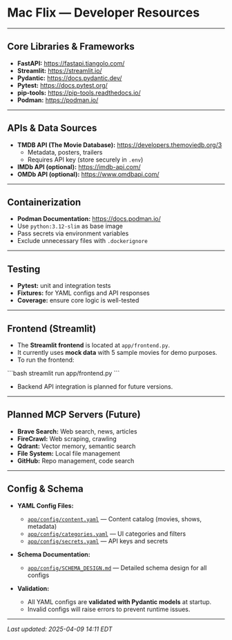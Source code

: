 # Mac Flix — Developer Resources

---

## Core Libraries & Frameworks

- **FastAPI:** https://fastapi.tiangolo.com/
- **Streamlit:** https://streamlit.io/
- **Pydantic:** https://docs.pydantic.dev/
- **Pytest:** https://docs.pytest.org/
- **pip-tools:** https://pip-tools.readthedocs.io/
- **Podman:** https://podman.io/

---

## APIs & Data Sources

- **TMDB API (The Movie Database):** https://developers.themoviedb.org/3
  - Metadata, posters, trailers
  - Requires API key (store securely in `.env`)
- **IMDb API (optional):** https://imdb-api.com/
- **OMDb API (optional):** https://www.omdbapi.com/

---

## Containerization

- **Podman Documentation:** https://docs.podman.io/
- Use `python:3.12-slim` as base image
- Pass secrets via environment variables
- Exclude unnecessary files with `.dockerignore`

---

## Testing

- **Pytest:** unit and integration tests
- **Fixtures:** for YAML configs and API responses
- **Coverage:** ensure core logic is well-tested

---

## Frontend (Streamlit)

- The **Streamlit frontend** is located at `app/frontend.py`.
- It currently uses **mock data** with 5 sample movies for demo purposes.
- To run the frontend:

\`\`\`bash
streamlit run app/frontend.py
\`\`\`

- Backend API integration is planned for future versions.

---

## Planned MCP Servers (Future)

- **Brave Search:** Web search, news, articles
- **FireCrawl:** Web scraping, crawling
- **Qdrant:** Vector memory, semantic search
- **File System:** Local file management
- **GitHub:** Repo management, code search

---

## Config & Schema

- **YAML Config Files:**
  - [`app/config/content.yaml`](../app/config/content.yaml) — Content catalog (movies, shows, metadata)
  - [`app/config/categories.yaml`](../app/config/categories.yaml) — UI categories and filters
  - [`app/config/secrets.yaml`](../app/config/secrets.yaml) — API keys and secrets

- **Schema Documentation:**
  - [`app/config/SCHEMA_DESIGN.md`](../app/config/SCHEMA_DESIGN.md) — Detailed schema design for all configs

- **Validation:**
  - All YAML configs are **validated with Pydantic models** at startup.
  - Invalid configs will raise errors to prevent runtime issues.

---

_Last updated: 2025-04-09 14:11 EDT_
